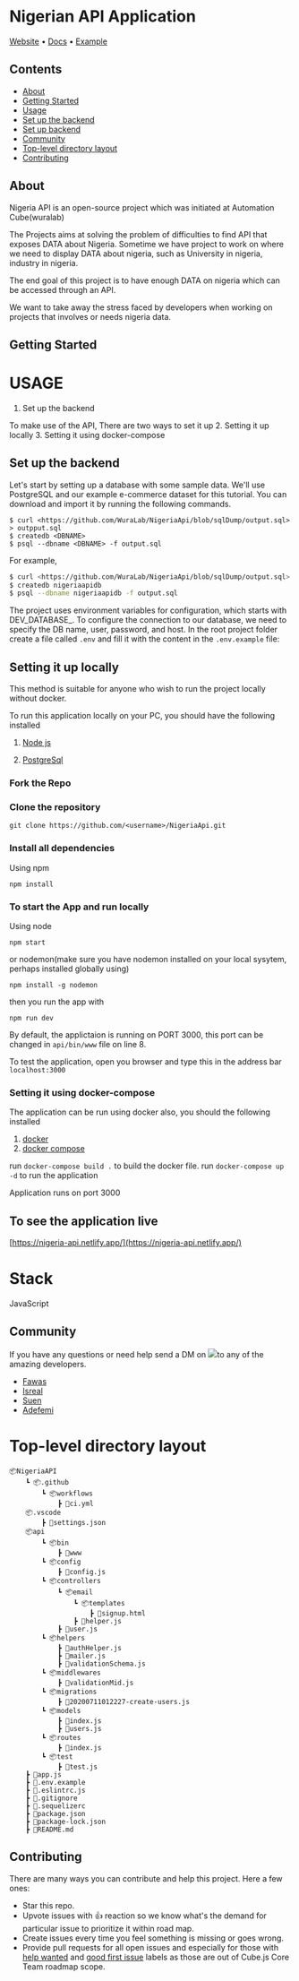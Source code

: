 # Nigerian API Application


[Website](https://nigeria-api.netlify.app/) • [Docs]() • [Example](#examples)
## Contents

- [About](##About)
- [Getting Started](##getting-started)
- [Usage](#USAGE)
- [Set up the backend](##Set-up-the-backend)
- [Set up backend](##Setting-it-up-locally)
- [Community](#community)
- [Top-level directory layout](#Top-level-directory-layout)
- [Contributing](#contributing)

## About
Nigeria API is an open-source project which was initiated at Automation Cube(wuralab)

The Projects aims at solving the problem of difficulties to find API that exposes DATA about Nigeria. Sometime we have project to work on where we need to display DATA about nigeria, such as University in nigeria, industry in nigeria.

The end goal of this project is to have enough DATA on nigeria which can be accessed through an API.

We want to take away the stress faced by developers when working on projects that involves or needs nigeria data.

## Getting Started


# USAGE
1. Set up the backend

To make use of the API, There are two ways to set it up
2. Setting it up locally 
3. Setting it using docker-compose

## Set up the backend
 Let's start by setting up a database with some sample data. We'll use PostgreSQL and our example e-commerce dataset for this tutorial. You can download and import it by running the following commands.

```
$ curl <https://github.com/WuraLab/NigeriaApi/blob/sqlDump/output.sql> > outpput.sql
$ createdb <DBNAME>
$ psql --dbname <DBNAME> -f output.sql
```
For example,

```bash
$ curl <https://github.com/WuraLab/NigeriaApi/blob/sqlDump/output.sql> > outpput.sql
$ createdb nigeriaapidb
$ psql --dbname nigeriaapidb -f output.sql
```

The project uses environment variables for configuration, which starts with DEV_DATABASE_. To configure the connection to our database, we need to specify the DB name, user, password, and host. In the root project folder create a file called ```.env``` and fill it with the content in the ```.env.example``` file:

## Setting it up locally

This method is suitable for anyone who wish to run the project locally without docker.

To run this application locally on your PC, you should have the following installed

1. [Node js](https://nodejs.org/en/)

2. [PostgreSql](https://www.postgresql.org/)


### Fork the Repo

### Clone the repository 

```
git clone https://github.com/<username>/NigeriaApi.git
```



### Install all dependencies

Using npm

```
npm install
```


### To start the App and run locally

Using node

```
npm start
```    

or nodemon(make sure you have nodemon installed on your local sysytem, perhaps installed globally using)

```
npm install -g nodemon
```    

then you run the app with 

```
npm run dev
```    

By default, the applictaion is running on PORT 3000, this port can be changed in ```api/bin/www``` file on line 8.

To test the application, open you browser and type this in the address bar
```localhost:3000```

### Setting it using docker-compose
The application can be run using docker also, you should the following installed

1. [docker](https://www.docker.com/get-started)
2. [docker compose](https://docs.docker.com/compose/install/)

run ```docker-compose build .``` to build the docker file.
run ```docker-compose up -d``` to run the application

Application runs on port 3000

## To see the application live

[https://nigeria-api.netlify.app/](https://nigeria-api.netlify.app/)


# Stack
JavaScript 

## Community

If you have any questions or need help send a DM on  <a href="https://twitter.com/" alt="Twitter"><img src="https://raw.githubusercontent.com/WuraLab/NigeriaApi/sqlDump/readme/twitter-fill.svg"></a>to any of the amazing developers.

- [Fawas](https://www.twitter.com/fawas_ola)
- [Isreal](https://twitter.com/Aminu_Israelb)
- [Suen](https://twitter.com/Eazyjazz02)
- [Adefemi](https://www.twitter.com/daycrawller)

# Top-level directory layout

    📦NigeriaAPI
        ┗ 📦.github
            ┗ 📦workflows
                ┣ 📜ci.yml
        📦.vscode
            ┣ 📜settings.json
        📦api
            ┗ 📦bin
                ┣ 📜www
            ┗ 📦config
                ┣ 📜config.js
            ┗ 📦controllers
                ┗ 📦email
                    ┗ 📦templates
                        ┣ 📜signup.html
                    ┣ 📜helper.js
                ┣ 📜user.js
            ┗ 📦helpers
                ┣ 📜authHelper.js
                ┣ 📜mailer.js
                ┣ 📜validationSchema.js
            ┗ 📦middlewares
                ┣ 📜validationMid.js
            ┗ 📦migrations
                ┣ 📜20200711012227-create-users.js
            ┗ 📦models
                ┣ 📜index.js
                ┣ 📜users.js
            ┗ 📦routes
                ┣ 📜index.js
            ┗ 📦test
                ┣ 📜test.js
        ┣ 📜app.js
        ┣ 📜.env.example
        ┣ 📜.eslintrc.js
        ┣ 📜.gitignore
        ┣ 📜.sequelizerc
        ┣ 📜package.json
        ┣ 📜package-lock.json
        ┣ 📜README.md


## Contributing

There are many ways you can contribute and help this project. Here a few ones:

* Star this repo.
* Upvote issues with 👍 reaction so we know what's the demand for particular issue to prioritize it within road map.
* Create issues every time you feel something is missing or goes wrong.
* Provide pull requests for all open issues and especially for those with [help wanted]() and [good first issue]() labels as those are out of Cube.js Core Team roadmap scope.
